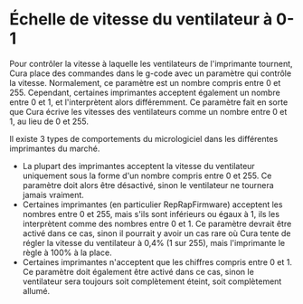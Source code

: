 Échelle de vitesse du ventilateur à 0-1
====
Pour contrôler la vitesse à laquelle les ventilateurs de l'imprimante tournent, Cura place des commandes dans le g-code avec un paramètre qui contrôle la vitesse. Normalement, ce paramètre est un nombre compris entre 0 et 255. Cependant, certaines imprimantes acceptent également un nombre entre 0 et 1, et l'interprètent alors différemment. Ce paramètre fait en sorte que Cura écrive les vitesses des ventilateurs comme un nombre entre 0 et 1, au lieu de 0 et 255.

Il existe 3 types de comportements du micrologiciel dans les différentes imprimantes du marché.
* La plupart des imprimantes acceptent la vitesse du ventilateur uniquement sous la forme d'un nombre compris entre 0 et 255. Ce paramètre doit alors être désactivé, sinon le ventilateur ne tournera jamais vraiment.
* Certaines imprimantes (en particulier RepRapFirmware) acceptent les nombres entre 0 et 255, mais s'ils sont inférieurs ou égaux à 1, ils les interprètent comme des nombres entre 0 et 1. Ce paramètre devrait être activé dans ce cas, sinon il pourrait y avoir un cas rare où Cura tente de régler la vitesse du ventilateur à 0,4% (1 sur 255), mais l'imprimante le règle à 100% à la place.
* Certaines imprimantes n'acceptent que les chiffres compris entre 0 et 1. Ce paramètre doit également être activé dans ce cas, sinon le ventilateur sera toujours soit complètement éteint, soit complètement allumé.
